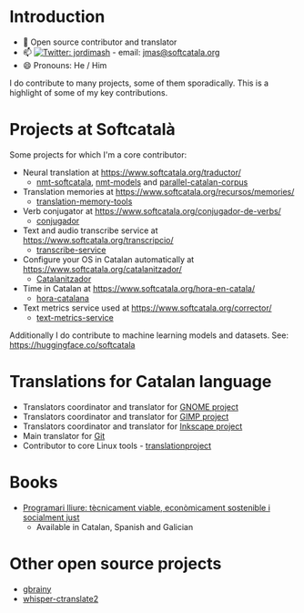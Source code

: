 # Introduction
  
  - 🔭 Open source contributor and translator
  - 📫 [![Twitter: jordimash](https://img.shields.io/twitter/follow/jordimash?style=social)](https://twitter.com/jordimash) - email: jmas@softcatala.org
  - 😄 Pronouns: He / Him

I do contribute to many projects, some of them sporadically. This is a highlight of some of my key contributions.

# Projects at Softcatalà

Some projects for which I'm a core contributor:

* Neural translation at https://www.softcatala.org/traductor/
  * [nmt-softcatala](https://github.com/Softcatala/nmt-softcatala), [nmt-models](https://github.com/Softcatala/nmt-models) and [parallel-catalan-corpus](https://github.com/Softcatala/parallel-catalan-corpus) 
* Translation memories at https://www.softcatala.org/recursos/memories/ 
  * [translation-memory-tools](https://github.com/Softcatala/translation-memory-tools) 
* Verb conjugator at https://www.softcatala.org/conjugador-de-verbs/
  * [conjugador](https://github.com/Softcatala/conjugador) 
* Text and audio transcribe service at https://www.softcatala.org/transcripcio/
  * [transcribe-service](https://github.com/Softcatala/transcribe-service) 
* Configure your OS in Catalan automatically at https://www.softcatala.org/catalanitzador/
  * [Catalanitzador](https://github.com/Softcatala/Catalanitzador) 
* Time in Catalan at https://www.softcatala.org/hora-en-catala/
  * [hora-catalana](https://github.com/Softcatala/hora-catalana)
* Text metrics service used at https://www.softcatala.org/corrector/
  * [text-metrics-service](https://github.com/Softcatala/text-metrics-service)
  
Additionally I do contribute to machine learning models and datasets. See: https://huggingface.co/softcatala 
  
# Translations for Catalan language

* Translators coordinator and translator for [GNOME project](https://www.gnome.org/)
* Translators coordinator and translator for [GIMP project](https://www.gimp.org/)
* Translators coordinator and translator for [Inkscape project](https://inkscape.org/)
* Main translator for [Git](https://github.com/git/git)
* Contributor to core Linux tools - [translationproject](https://translationproject.org/team/ca.html)

# Books
* [Programari lliure: tècnicament viable, econòmicament sostenible i socialment just](https://github.com/jordimas/llibre-programari-lliure)
  * Available in Catalan, Spanish and Galician

# Other open source projects

* [gbrainy](https://wiki.gnome.org/Apps/gbrainy)
* [whisper-ctranslate2](https://github.com/Softcatala/whisper-ctranslate2)
